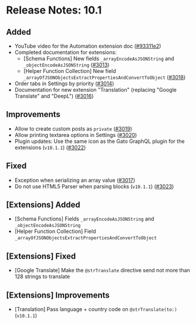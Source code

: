 # Release Notes: 10.1

## Added

- YouTube video for the Automation extension doc ([#93311e2](https://github.com/GatoGraphQL/GatoGraphQL/commit/93311e28ead43b18d4e18e1d19e3e0602de176af))
- Completed documentation for extensions:
  - [Schema Functions] New fields `_arrayEncodeAsJSONString` and `_objectEncodeAsJSONString` ([#3013](https://github.com/GatoGraphQL/GatoGraphQL/pull/3013))
  - [Helper Function Collection] New field `_arrayOfJSONObjectsExtractPropertiesAndConvertToObject` ([#3018](https://github.com/GatoGraphQL/GatoGraphQL/pull/3018))
- Order tabs in Settings by priority ([#3014](https://github.com/GatoGraphQL/GatoGraphQL/pull/3014))
- Documentation for new extension "Translation" (replacing "Google Translate" and "DeepL") ([#3016](https://github.com/GatoGraphQL/GatoGraphQL/pull/3016))

## Improvements

- Allow to create custom posts as `private` ([#3019](https://github.com/GatoGraphQL/GatoGraphQL/pull/3019))
- Allow printing textarea options in Settings ([#3020](https://github.com/GatoGraphQL/GatoGraphQL/pull/3020))
- Plugin updates: Use the same icon as the Gato GraphQL plugin for the extensions (`v10.1.1`) ([#3022](https://github.com/GatoGraphQL/GatoGraphQL/pull/3022))

## Fixed

- Exception when serializing an array value ([#3017](https://github.com/GatoGraphQL/GatoGraphQL/pull/3017))
- Do not use HTML5 Parser when parsing blocks (`v10.1.1`) ([#3023](https://github.com/GatoGraphQL/GatoGraphQL/pull/3023))

## [Extensions] Added

- [Schema Functions] Fields `_arrayEncodeAsJSONString` and `_objectEncodeAsJSONString`
- [Helper Function Collection] Field `_arrayOfJSONObjectsExtractPropertiesAndConvertToObject`

## [Extensions] Fixed

- [Google Translate] Make the `@strTranslate` directive send not more than 128 strings to translate

## [Extensions] Improvements

- [Translation] Pass language + country code on `@strTranslate(to:)` (`v10.1.1`)
